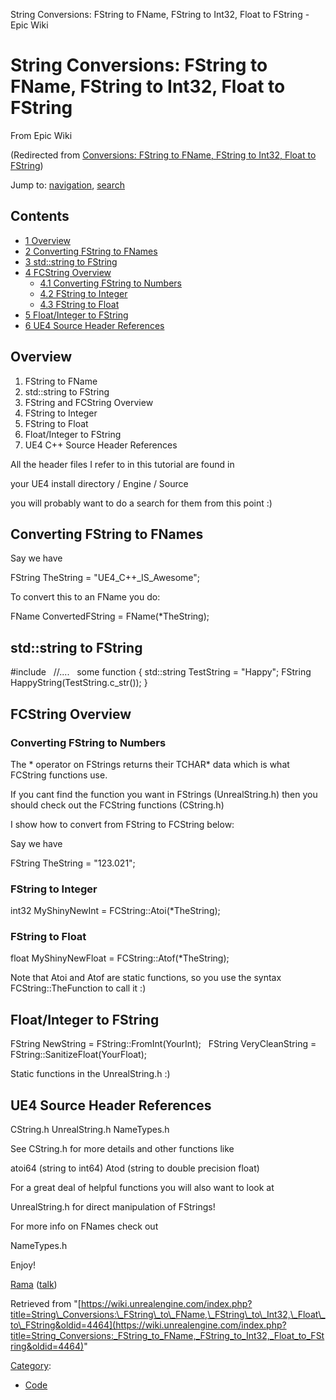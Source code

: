 String Conversions: FString to FName, FString to Int32, Float to FString - Epic Wiki               

String Conversions: FString to FName, FString to Int32, Float to FString
========================================================================

From Epic Wiki

(Redirected from [Conversions: FString to FName, FString to Int32, Float to FString](/index.php?title=Conversions:_FString_to_FName,_FString_to_Int32,_Float_to_FString&redirect=no "Conversions: FString to FName, FString to Int32, Float to FString"))

Jump to: [navigation](#mw-navigation), [search](#p-search)

Contents
--------

*   [1 Overview](#Overview)
*   [2 Converting FString to FNames](#Converting_FString_to_FNames)
*   [3 std::string to FString](#std::string_to_FString)
*   [4 FCString Overview](#FCString_Overview)
    *   [4.1 Converting FString to Numbers](#Converting_FString_to_Numbers)
    *   [4.2 FString to Integer](#FString_to_Integer)
    *   [4.3 FString to Float](#FString_to_Float)
*   [5 Float/Integer to FString](#Float.2FInteger_to_FString)
*   [6 UE4 Source Header References](#UE4_Source_Header_References)

Overview
--------

1.  FString to FName
2.  std::string to FString
3.  FString and FCString Overview
4.  FString to Integer
5.  FString to Float
6.  Float/Integer to FString
7.  UE4 C++ Source Header References

All the header files I refer to in this tutorial are found in

your UE4 install directory  / Engine / Source

you will probably want to do a search for them from this point :)

Converting FString to FNames
----------------------------

Say we have

FString TheString \= "UE4\_C++\_IS\_Awesome";

To convert this to an FName you do:

FName ConvertedFString \= FName(\*TheString);

std::string to FString
----------------------

#include <string>
 
//....
 
some function
{
  std::string TestString \= "Happy"; 
  FString HappyString(TestString.c\_str());
}

FCString Overview
-----------------

### Converting FString to Numbers

The \* operator on FStrings returns their TCHAR\* data which is what FCString functions use.

If you cant find the function you want in FStrings (UnrealString.h) then you should check out the FCString functions (CString.h)

I show how to convert from FString to FCString below:

Say we have

FString TheString \= "123.021";

### FString to Integer

int32 MyShinyNewInt \= FCString::Atoi(\*TheString);

### FString to Float

float MyShinyNewFloat \= FCString::Atof(\*TheString);

  
Note that Atoi and Atof are static functions, so you use the syntax FCString::TheFunction to call it :)

  

Float/Integer to FString
------------------------

FString NewString \= FString::FromInt(YourInt);
 
FString VeryCleanString \= FString::SanitizeFloat(YourFloat);

Static functions in the UnrealString.h :)

UE4 Source Header References
----------------------------

CString.h
UnrealString.h
NameTypes.h

See CString.h for more details and other functions like

atoi64 (string to int64)
Atod	(string to double precision float)

  
For a great deal of helpful functions you will also want to look at

UnrealString.h for direct manipulation of FStrings!

  

For more info on FNames check out

 NameTypes.h

Enjoy!

[Rama](/User:Rama "User:Rama") ([talk](/User_talk:Rama "User talk:Rama"))

Retrieved from "[https://wiki.unrealengine.com/index.php?title=String\_Conversions:\_FString\_to\_FName,\_FString\_to\_Int32,\_Float\_to\_FString&oldid=4464](https://wiki.unrealengine.com/index.php?title=String_Conversions:_FString_to_FName,_FString_to_Int32,_Float_to_FString&oldid=4464)"

[Category](/Special:Categories "Special:Categories"):

*   [Code](/Category:Code "Category:Code")